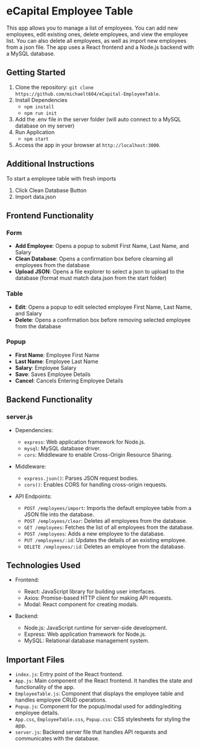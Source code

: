 # eCapital Employee Table

This app allows you to manage a list of employees. You can add new employees, edit existing ones, delete employees, and view the employee list. You can also delete all employees, as well as import new employees from a json file. The app uses a React frontend and a Node.js backend with a MySQL database.

## Getting Started

1. Clone the repository: `git clone https://github.com/michaelt604/eCapital-EmployeeTable`.
2. Install Dependencies
    - `npm install`
    - `npm run init`
3. Add the .env file in the server folder (will auto connect to a MySQL database on my server)
4. Run Application
    - `npm start`
5. Access the app in your browser at `http://localhost:3000`.

## Additional Instructions

To start a employee table with fresh imports

1. Click Clean Database Button
2. Import data.json

## Frontend Functionality

### Form

-   **Add Employee**: Opens a popup to submit First Name, Last Name, and Salary
-   **Clean Database**: Opens a confirmation box before clearning all employees from the database
-   **Upload JSON**: Opens a file explorer to select a json to upload to the database (format must match data.json from the start folder)

### Table

-   **Edit**: Opens a popup to edit selected employee First Name, Last Name, and Salary
-   **Delete**: Opens a confirmation box before removing selected employee from the database

### Popup

-   **First Name**: Employee First Name
-   **Last Name**: Employee Last Name
-   **Salary**: Employee Salary
-   **Save**: Saves Employee Details
-   **Cancel**: Cancels Entering Employee Details

## Backend Functionality

### server.js

-   Dependencies:

    -   `express`: Web application framework for Node.js.
    -   `mysql`: MySQL database driver.
    -   `cors`: Middleware to enable Cross-Origin Resource Sharing.

-   Middleware:

    -   `express.json()`: Parses JSON request bodies.
    -   `cors()`: Enables CORS for handling cross-origin requests.

-   API Endpoints:
    -   `POST /employees/import`: Imports the default employee table from a JSON file into the database.
    -   `POST /employees/clear`: Deletes all employees from the database.
    -   `GET /employees`: Fetches the list of all employees from the database.
    -   `POST /employees`: Adds a new employee to the database.
    -   `PUT /employees/:id`: Updates the details of an existing employee.
    -   `DELETE /employees/:id`: Deletes an employee from the database.

## Technologies Used

-   Frontend:

    -   React: JavaScript library for building user interfaces.
    -   Axios: Promise-based HTTP client for making API requests.
    -   Modal: React component for creating modals.

-   Backend:
    -   Node.js: JavaScript runtime for server-side development.
    -   Express: Web application framework for Node.js.
    -   MySQL: Relational database management system.

## Important Files
-   `index.js`: Entry point of the React frontend.
-   `App.js`: Main component of the React frontend. It handles the state and functionality of the app.
-   `EmployeeTable.js`: Component that displays the employee table and handles employee CRUD operations.
-   `Popup.js`: Component for the popup/modal used for adding/editing employee details.
-   `App.css`, `EmployeeTable.css`, `Popup.css`: CSS stylesheets for styling the app.
-   `server.js`: Backend server file that handles API requests and communicates with the database.
